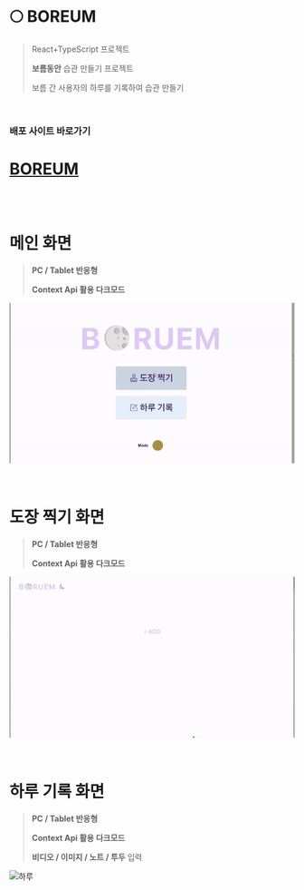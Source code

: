 # 🌕 BOREUM

> React+TypeScript 프로젝트
>
> **보름동안** 습관 만들기 프로젝트
>
> 보름 간 사용자의 하루를 기록하여 습관 만들기
>

<br>

### 배포 사이트 바로가기

# [**BOREUM**](https://boreum.netlify.app/)

<br>
<br>

# 메인 화면

> **PC / Tablet 반응형**
>
> **Context Api 활용 다크모드**

![메인](./main.gif)

<br>


# 도장 찍기 화면

> **PC / Tablet 반응형**
>
> **Context Api 활용 다크모드**

![스탬프](./stamp.gif)

<br>


# 하루 기록 화면

> **PC / Tablet 반응형**
>
> **Context Api 활용 다크모드**
>
> **비디오 / 이미지 / 노트 / 투두** 입력

![하루](./note.gif)

<br>
